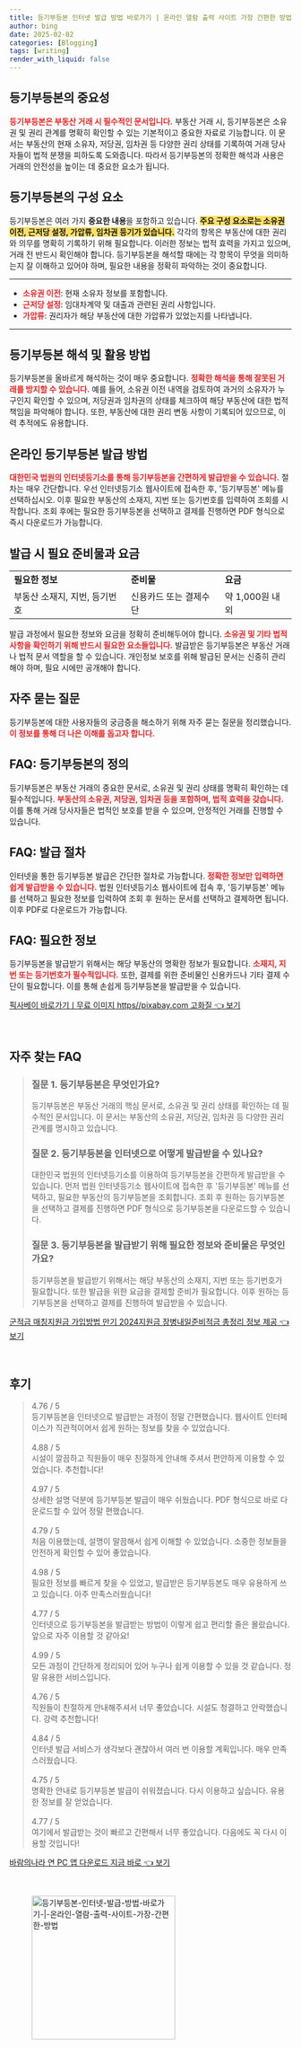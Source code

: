 ```yaml
---
title: 등기부등본 인터넷 발급 방법 바로가기 | 온라인 열람 출력 사이트 가장 간편한 방법
author: bing
date: 2025-02-02
categories: [Blogging]
tags: [writing]
render_with_liquid: false
---
```



<h2 id='등기부등본의 중요성'>등기부등본의 중요성</h2>

<p><b><span style="color: #ee2323;">등기부등본은 부동산 거래 시 필수적인 문서입니다.</span></b> 부동산 거래 시, 등기부등본은 소유권 및 권리 관계를 명확히 확인할 수 있는 기본적이고 중요한 자료로 기능합니다. 이 문서는 부동산의 현재 소유자, 저당권, 임차권 등 다양한 권리 상태를 기록하여 거래 당사자들이 법적 분쟁을 피하도록 도와줍니다. 따라서 등기부등본의 정확한 해석과 사용은 거래의 안전성을 높이는 데 중요한 요소가 됩니다.</p>

<h2 id='등기부등본의 구성 요소'>등기부등본의 구성 요소</h2>

<p>등기부등본은 여러 가지 <b>중요한 내용</b>을 포함하고 있습니다. <b><span style="background-color: #ffe066;">주요 구성 요소로는 소유권 이전, 근저당 설정, 가압류, 임차권 등기가 있습니다.</span></b> 각각의 항목은 부동산에 대한 권리와 의무를 명확히 기록하기 위해 필요합니다. 이러한 정보는 법적 효력을 가지고 있으며, 거래 전 반드시 확인해야 합니다. 등기부등본을 해석할 때에는 각 항목이 무엇을 의미하는지 잘 이해하고 있어야 하며, 필요한 내용을 정확히 파악하는 것이 중요합니다.</p>

<hr />

<ul>
    <li><b><span style="color: #ee2323;">소유권 이전</span></b>: 현재 소유자 정보를 포함합니다.</li>
    <li><b><span style="color: #ee2323;">근저당 설정</span></b>: 임대차계약 및 대출과 관련된 권리 사항입니다.</li>
    <li><b><span style="color: #ee2323;">가압류</span></b>: 권리자가 해당 부동산에 대한 가압류가 있었는지를 나타냅니다.</li>
</ul>

<hr />

<h2 id='등기부등본 해석 및 활용 방법'>등기부등본 해석 및 활용 방법</h2>

<p>등기부등본을 올바르게 해석하는 것이 매우 중요합니다. <b><span style="color: #ee2323;">정확한 해석을 통해 잘못된 거래를 방지할 수 있습니다.</span></b> 예를 들어, 소유권 이전 내역을 검토하여 과거의 소유자가 누구인지 확인할 수 있으며, 저당권과 임차권의 상태를 체크하여 해당 부동산에 대한 법적 책임을 파악해야 합니다. 또한, 부동산에 대한 권리 변동 사항이 기록되어 있으므로, 이력 추적에도 유용합니다.</p>

<h2 id='온라인 등기부등본 발급 방법'>온라인 등기부등본 발급 방법</h2>

<p><b><span style="color: #ee2323;">대한민국 법원의 인터넷등기소를 통해 등기부등본을 간편하게 발급받을 수 있습니다.</span></b> 절차는 매우 간단합니다. 우선 인터넷등기소 웹사이트에 접속한 후, '등기부등본' 메뉴를 선택하십시오. 이후 필요한 부동산의 소재지, 지번 또는 등기번호를 입력하여 조회를 시작합니다. 조회 후에는 필요한 등기부등본을 선택하고 결제를 진행하면 PDF 형식으로 즉시 다운로드가 가능합니다.</p>

<h2 id='발급 시 필요 준비물과 요금'>발급 시 필요 준비물과 요금</h2>

<table>
    <tr>
        <td><b>필요한 정보</b></td>
        <td><b>준비물</b></td>
        <td><b>요금</b></td>
    </tr>
    <tr>
        <td>부동산 소재지, 지번, 등기번호</td>
        <td>신용카드 또는 결제수단</td>
        <td>약 1,000원 내외</td>
    </tr>
</table>

<p>발급 과정에서 필요한 정보와 요금을 정확히 준비해두어야 합니다. <b><span style="color: #ee2323;">소유권 및 기타 법적 사항을 확인하기 위해 반드시 필요한 요소들입니다.</span></b> 발급받은 등기부등본은 부동산 거래나 법적 문서 역할을 할 수 있습니다. 개인정보 보호를 위해 발급된 문서는 신중히 관리해야 하며, 필요 시에만 공개해야 합니다.</p>

<h2 id='자주 묻는 질문'>자주 묻는 질문</h2>

<p>등기부등본에 대한 사용자들의 궁금증을 해소하기 위해 자주 묻는 질문을 정리했습니다. <b><span style="color: #ee2323;">이 정보를 통해 더 나은 이해를 돕고자 합니다.</span></b></p>

<h2 id='FAQ: 등기부등본의 정의'>FAQ: 등기부등본의 정의</h2>

<p>등기부등본은 부동산 거래의 중요한 문서로, 소유권 및 권리 상태를 명확히 확인하는 데 필수적입니다. <b><span style="color: #ee2323;">부동산의 소유권, 저당권, 임차권 등을 포함하며, 법적 효력을 갖습니다.</span></b> 이를 통해 거래 당사자들은 법적인 보호를 받을 수 있으며, 안정적인 거래를 진행할 수 있습니다.</p>

<h2 id='FAQ: 발급 절차'>FAQ: 발급 절차</h2>

<p>인터넷을 통한 등기부등본 발급은 간단한 절차로 가능합니다. <b><span style="color: #ee2323;">정확한 정보만 입력하면 쉽게 발급받을 수 있습니다.</span></b> 법원 인터넷등기소 웹사이트에 접속 후, '등기부등본' 메뉴를 선택하고 필요한 정보를 입력하여 조회 후 원하는 문서를 선택하고 결제하면 됩니다. 이후 PDF로 다운로드가 가능합니다.</p>

<h2 id='FAQ: 필요한 정보'>FAQ: 필요한 정보</h2>

<p>등기부등본을 발급받기 위해서는 해당 부동산의 명확한 정보가 필요합니다. <b><span style="color: #ee2323;">소재지, 지번 또는 등기번호가 필수적입니다.</span></b> 또한, 결제를 위한 준비물인 신용카드나 기타 결제 수단이 필요합니다. 이를 통해 손쉽게 등기부등본을 발급받을 수 있습니다.</p>


<p><a class="click-button" title="픽사베이 바로가기ㅣ무료 이미지 https//pixabay.com 고화질" href="https://blackassets.github.io/posts/%ED%94%BD%EC%82%AC%EB%B2%A0%EC%9D%B4-%EB%B0%94%EB%A1%9C%EA%B0%80%EA%B8%B0%E3%85%A3%EB%AC%B4%EB%A3%8C-%EC%9D%B4%EB%AF%B8%EC%A7%80-httpspixabay.com-%EA%B3%A0%ED%99%94%EC%A7%88/" rel="dofollow">픽사베이 바로가기ㅣ무료 이미지 https//pixabay.com 고화질 👈 보기</a></p><br>
<h2 id='자주_찾는_FAQ'>자주 찾는 FAQ</h2>
<div itemscope="" itemtype="https://schema.org/FAQPage"> 
<blockquote> 
<div itemscope="" itemprop="mainEntity" itemtype="https://schema.org/Question"> 
<h3 itemprop="name">질문 1. 등기부등본은 무엇인가요?</h3> 
<div itemscope="" itemprop="acceptedAnswer" itemtype="https://schema.org/Answer"> 
<span itemprop="text"> 
<p>등기부등본은 부동산 거래의 핵심 문서로, 소유권 및 권리 상태를 확인하는 데 필수적인 문서입니다. 이 문서는 부동산의 소유권, 저당권, 임차권 등 다양한 권리 관계를 명시하고 있습니다.</p> 
</span> 
</div> 
</div> 

<div itemscope="" itemprop="mainEntity" itemtype="https://schema.org/Question"> 
<h3 itemprop="name">질문 2. 등기부등본을 인터넷으로 어떻게 발급받을 수 있나요?</h3> 
<div itemscope="" itemprop="acceptedAnswer" itemtype="https://schema.org/Answer"> 
<span itemprop="text"> 
<p>대한민국 법원의 인터넷등기소를 이용하여 등기부등본을 간편하게 발급받을 수 있습니다. 먼저 법원 인터넷등기소 웹사이트에 접속한 후 '등기부등본' 메뉴를 선택하고, 필요한 부동산의 등기부등본을 조회합니다. 조회 후 원하는 등기부등본을 선택하고 결제를 진행하면 PDF 형식으로 등기부등본을 다운로드할 수 있습니다.</p> 
</span> 
</div> 
</div> 

<div itemscope="" itemprop="mainEntity" itemtype="https://schema.org/Question"> 
<h3 itemprop="name">질문 3. 등기부등본을 발급받기 위해 필요한 정보와 준비물은 무엇인가요?</h3> 
<div itemscope="" itemprop="acceptedAnswer" itemtype="https://schema.org/Answer"> 
<span itemprop="text"> 
<p>등기부등본을 발급받기 위해서는 해당 부동산의 소재지, 지번 또는 등기번호가 필요합니다. 또한 발급을 위한 요금을 결제할 준비가 필요합니다. 이후 원하는 등기부등본을 선택하고 결제를 진행하여 발급받을 수 있습니다.</p> 
</span> 
</div> 
</div> 

</blockquote> 
</div>
<p><a class="click-button" title="군적금 매칭지원금 가입방법 만기 2024지원금 장병내일준비적금 총정리 정보 제공" href="https://blackassets.github.io/posts/%EA%B5%B0%EC%A0%81%EA%B8%88-%EB%A7%A4%EC%B9%AD%EC%A7%80%EC%9B%90%EA%B8%88-%EA%B0%80%EC%9E%85%EB%B0%A9%EB%B2%95-%EB%A7%8C%EA%B8%B0-2024%EC%A7%80%EC%9B%90%EA%B8%88-%EC%9E%A5%EB%B3%91%EB%82%B4%EC%9D%BC%EC%A4%80%EB%B9%84%EC%A0%81%EA%B8%88-%EC%B4%9D%EC%A0%95%EB%A6%AC-%EC%A0%95%EB%B3%B4-%EC%A0%9C%EA%B3%B5/" rel="dofollow">군적금 매칭지원금 가입방법 만기 2024지원금 장병내일준비적금 총정리 정보 제공 👈 보기</a></p><br>
<h2 id='후기'>후기</h2>
<div itemscope itemtype="https://schema.org/Product">
  <blockquote>
  <div itemprop="review" itemscope itemtype="https://schema.org/Review">
      <div itemprop="reviewRating" itemscope itemtype="https://schema.org/Rating"> <span itemprop="ratingValue">4.76</span> / <span itemprop="bestRating">5</span> </div>
      <span itemprop="reviewBody">등기부등본을 인터넷으로 발급받는 과정이 정말 간편했습니다. 웹사이트 인터페이스가 직관적이어서 쉽게 원하는 정보를 찾을 수 있었습니다.</span>
  </div>
  <br>
  <div itemprop="review" itemscope itemtype="https://schema.org/Review">
      <div itemprop="reviewRating" itemscope itemtype="https://schema.org/Rating"> <span itemprop="ratingValue">4.88</span> / <span itemprop="bestRating">5</span> </div>
      <span itemprop="reviewBody">시설이 깔끔하고 직원들이 매우 친절하게 안내해 주셔서 편안하게 이용할 수 있었습니다. 추천합니다!</span>
  </div>
  <br>
  <div itemprop="review" itemscope itemtype="https://schema.org/Review">
      <div itemprop="reviewRating" itemscope itemtype="https://schema.org/Rating"> <span itemprop="ratingValue">4.97</span> / <span itemprop="bestRating">5</span> </div>
      <span itemprop="reviewBody">상세한 설명 덕분에 등기부등본 발급이 매우 쉬웠습니다. PDF 형식으로 바로 다운로드할 수 있어 정말 편했습니다.</span>
  </div>
  <br>
  <div itemprop="review" itemscope itemtype="https://schema.org/Review">
      <div itemprop="reviewRating" itemscope itemtype="https://schema.org/Rating"> <span itemprop="ratingValue">4.79</span> / <span itemprop="bestRating">5</span> </div>
      <span itemprop="reviewBody">처음 이용했는데, 설명이 말끔해서 쉽게 이해할 수 있었습니다. 소중한 정보들을 안전하게 확인할 수 있어 좋았습니다.</span>
  </div>
  <br>
  <div itemprop="review" itemscope itemtype="https://schema.org/Review">
      <div itemprop="reviewRating" itemscope itemtype="https://schema.org/Rating"> <span itemprop="ratingValue">4.98</span> / <span itemprop="bestRating">5</span> </div>
      <span itemprop="reviewBody">필요한 정보를 빠르게 찾을 수 있었고, 발급받은 등기부등본도 매우 유용하게 쓰고 있습니다. 아주 만족스러웠습니다!</span>
  </div>
  <br>
  <div itemprop="review" itemscope itemtype="https://schema.org/Review">
      <div itemprop="reviewRating" itemscope itemtype="https://schema.org/Rating"> <span itemprop="ratingValue">4.77</span> / <span itemprop="bestRating">5</span> </div>
      <span itemprop="reviewBody">인터넷으로 등기부등본을 발급받는 방법이 이렇게 쉽고 편리할 줄은 몰랐습니다. 앞으로 자주 이용할 것 같아요!</span>
  </div>
  <br>
  <div itemprop="review" itemscope itemtype="https://schema.org/Review">
      <div itemprop="reviewRating" itemscope itemtype="https://schema.org/Rating"> <span itemprop="ratingValue">4.99</span> / <span itemprop="bestRating">5</span> </div>
      <span itemprop="reviewBody">모든 과정이 간단하게 정리되어 있어 누구나 쉽게 이용할 수 있을 것 같습니다. 정말 유용한 서비스입니다.</span>
  </div>
  <br>
  <div itemprop="review" itemscope itemtype="https://schema.org/Review">
      <div itemprop="reviewRating" itemscope itemtype="https://schema.org/Rating"> <span itemprop="ratingValue">4.76</span> / <span itemprop="bestRating">5</span> </div>
      <span itemprop="reviewBody">직원들이 친절하게 안내해주셔서 너무 좋았습니다. 시설도 청결하고 안락했습니다. 강력 추천합니다!</span>
  </div>
  <br>
  <div itemprop="review" itemscope itemtype="https://schema.org/Review">
      <div itemprop="reviewRating" itemscope itemtype="https://schema.org/Rating"> <span itemprop="ratingValue">4.84</span> / <span itemprop="bestRating">5</span> </div>
      <span itemprop="reviewBody">인터넷 발급 서비스가 생각보다 괜찮아서 여러 번 이용할 계획입니다. 매우 만족스러웠습니다.</span>
  </div>
  <br>
  <div itemprop="review" itemscope itemtype="https://schema.org/Review">
      <div itemprop="reviewRating" itemscope itemtype="https://schema.org/Rating"> <span itemprop="ratingValue">4.75</span> / <span itemprop="bestRating">5</span> </div>
      <span itemprop="reviewBody">명확한 안내로 등기부등본 발급이 쉬워졌습니다. 다시 이용하고 싶습니다. 유용한 정보를 잘 얻었습니다.</span>
  </div>
  <br>
  <div itemprop="review" itemscope itemtype="https://schema.org/Review">
      <div itemprop="reviewRating" itemscope itemtype="https://schema.org/Rating"> <span itemprop="ratingValue">4.77</span> / <span itemprop="bestRating">5</span> </div>
      <span itemprop="reviewBody">여기에서 발급받는 것이 빠르고 간편해서 너무 좋았습니다. 다음에도 꼭 다시 이용할 것입니다!</span>
  </div>
  </blockquote>
</div>
<p><a class="click-button" title="바람의나라 연 PC 앱 다운로드 지금 바로" href="https://blackassets.github.io/posts/%EB%B0%94%EB%9E%8C%EC%9D%98%EB%82%98%EB%9D%BC-%EC%97%B0-PC-%EC%95%B1-%EB%8B%A4%EC%9A%B4%EB%A1%9C%EB%93%9C-%EC%A7%80%EA%B8%88-%EB%B0%94%EB%A1%9C/" rel="dofollow">바람의나라 연 PC 앱 다운로드 지금 바로 👈 보기</a></p><br>
<figure class="image"><img src="https://blackassets.github.io/assets/img/thumbnail/등기부등본-인터넷-발급-방법-바로가기-|-온라인-열람-출력-사이트-가장-간편한-방법.webp" alt="등기부등본-인터넷-발급-방법-바로가기-|-온라인-열람-출력-사이트-가장-간편한-방법" width="256" height="256"></figure>